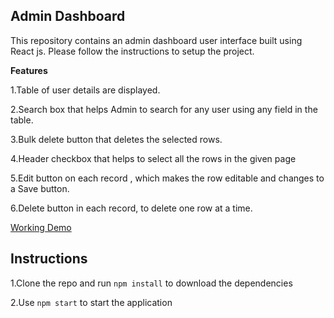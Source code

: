## Admin Dashboard ##

This repository contains an admin dashboard user interface built using React js. Please follow the instructions to setup the project.

**Features**

1.Table of user details are displayed.

2.Search box that helps Admin to search for any user using any field in the table.

3.Bulk delete button that deletes the selected rows.

4.Header checkbox that helps to select all the rows in the given page

5.Edit button on each record , which makes the row editable and changes to a Save button.

6.Delete button in each record, to delete one row at a time.

[Working Demo](https://656bfaea68c8cf3e5597e799--fabulous-frangipane-44e0fa.netlify.app/)

## Instructions

1.Clone the repo and run ``npm install`` to download the dependencies

2.Use ``npm start`` to start the application